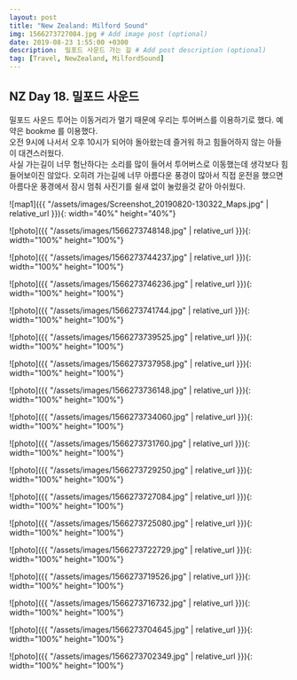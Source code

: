 ```yaml
---
layout: post
title: "New Zealand: Milford Sound"
img: 1566273727084.jpg # Add image post (optional)
date: 2019-08-23 1:55:00 +0300
description:  밀포드 사운드 가는 길 # Add post description (optional)
tag: [Travel, NewZealand, MilfordSound]
---
```


## NZ Day 18. 밀포드 사운드

밀포드 사운드 투어는 이동거리가 멀기 때문에 우리는 투어버스를 이용하기로 했다.
예약은 bookme 를 이용했다.  
오전 9시에 나서서 오후 10시가 되어야 돌아왔는데 즐거워 하고 힘들어하지 않는 아들이 대견스러웠다.  
사실 가는길이 너무 험난하다는 소리를 많이 들어서 투어버스로 이동했는데 생각보다 힘들어보이진 않았다. 오히려 가는길에 너무 아름다운 풍경이 많아서 직접 운전을 했으면 아름다운 풍경에서 잠시 멈춰 사진기를 쉴새 없이 눌렀을것 같아 아쉬웠다.

![map1]({{ "/assets/images/Screenshot_20190820-130322_Maps.jpg" | relative_url }}){: width="40%" height="40%"}

![photo]({{ "/assets/images/1566273748148.jpg" | relative_url }}){: width="100%" height="100%"}

![photo]({{ "/assets/images/1566273744237.jpg" | relative_url }}){: width="100%" height="100%"}

![photo]({{ "/assets/images/1566273746236.jpg" | relative_url }}){: width="100%" height="100%"}

![photo]({{ "/assets/images/1566273741744.jpg" | relative_url }}){: width="100%" height="100%"}

![photo]({{ "/assets/images/1566273739525.jpg" | relative_url }}){: width="100%" height="100%"}

![photo]({{ "/assets/images/1566273737958.jpg" | relative_url }}){: width="100%" height="100%"}

![photo]({{ "/assets/images/1566273736148.jpg" | relative_url }}){: width="100%" height="100%"}

![photo]({{ "/assets/images/1566273734060.jpg" | relative_url }}){: width="100%" height="100%"}

![photo]({{ "/assets/images/1566273731760.jpg" | relative_url }}){: width="100%" height="100%"}

![photo]({{ "/assets/images/1566273729250.jpg" | relative_url }}){: width="100%" height="100%"}

![photo]({{ "/assets/images/1566273727084.jpg" | relative_url }}){: width="100%" height="100%"}

![photo]({{ "/assets/images/1566273725080.jpg" | relative_url }}){: width="100%" height="100%"}

![photo]({{ "/assets/images/1566273722729.jpg" | relative_url }}){: width="100%" height="100%"}

![photo]({{ "/assets/images/1566273719526.jpg" | relative_url }}){: width="100%" height="100%"}

![photo]({{ "/assets/images/1566273716732.jpg" | relative_url }}){: width="100%" height="100%"}

![photo]({{ "/assets/images/1566273704645.jpg" | relative_url }}){: width="100%" height="100%"}

![photo]({{ "/assets/images/1566273702349.jpg" | relative_url }}){: width="100%" height="100%"}
